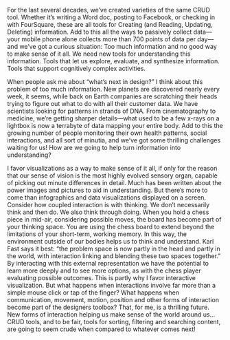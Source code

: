 

For the last several decades, we’ve created varieties of the same CRUD tool. Whether it’s writing
a Word doc, posting to Facebook, or checking in with FourSquare, these are all tools for Creating (and
Reading, Updating, Deleting) information. Add to this all the ways to passively collect data—your mobile
phone alone collects more than 700 points of data per day—and we’ve got a curious situation: Too much
information and no good way to make sense of it all. We need new tools for understanding this information.
Tools that let us explore, evaluate, and synthesize information. Tools that support cognitively complex
activities. 

When people ask me about “what’s next in design?” I think about this problem of too much
information. New planets are discovered nearly every week, it seems, while back on Earth companies are
scratching their heads trying to figure out what to do with all their customer data. We have scientists
looking for patterns in strands of DNA. From cinematography to medicine, we’re getting sharper
details—what used to be a few x-rays on a lightbox is now a terrabyte of data mapping your entire body. Add
to this the growing number of people monitoring their own health patterns, social interactions, and all sort
of minutia, and we’ve got some thrilling challenges waiting for us! How are we going to help turn
information into understanding?

I favor visualizations as a way to make sense of it all, if only for the reason that our sense of vision is
the most highly evolved sensory organ, capable of picking out minute differences in detail. Much has been
written about the power images and pictures to aid in understanding. But there’s more to come than
infographics and data visualizations displayed on a screen. Consider how coupled interaction is with thinking.
We don’t necessarily think and then do. We also think through doing. When you hold a chess piece in
mid-air, considering possible moves, the board has become part of your thinking space. You are using the chess
board to extend beyond the limitations of your short-term, working memory. In this way, the environment
outside of our bodies helps us to think and understand. Karl Fast says it best: “the problem space is
now partly in the head and partly in the world, with interaction linking and blending these two spaces
together.” By interacting with this external representation we have the potential to learn more deeply
and to see more options, as with the chess player evaluating possible outcomes. This is partly why I favor
interactive visualization. But what happens when interactions involve far more than a simple mouse click or
tap of the finger? What happens when communication, movement, motion, position and other forms of interaction
become part of the designers toolbox? That, for me, is a thrilling future. New forms of interaction helping us
make sense of the world around us… CRUD tools, and to be fair, tools for sorting, filtering and searching
content, are going to seem crude when compared to whatever comes next! 